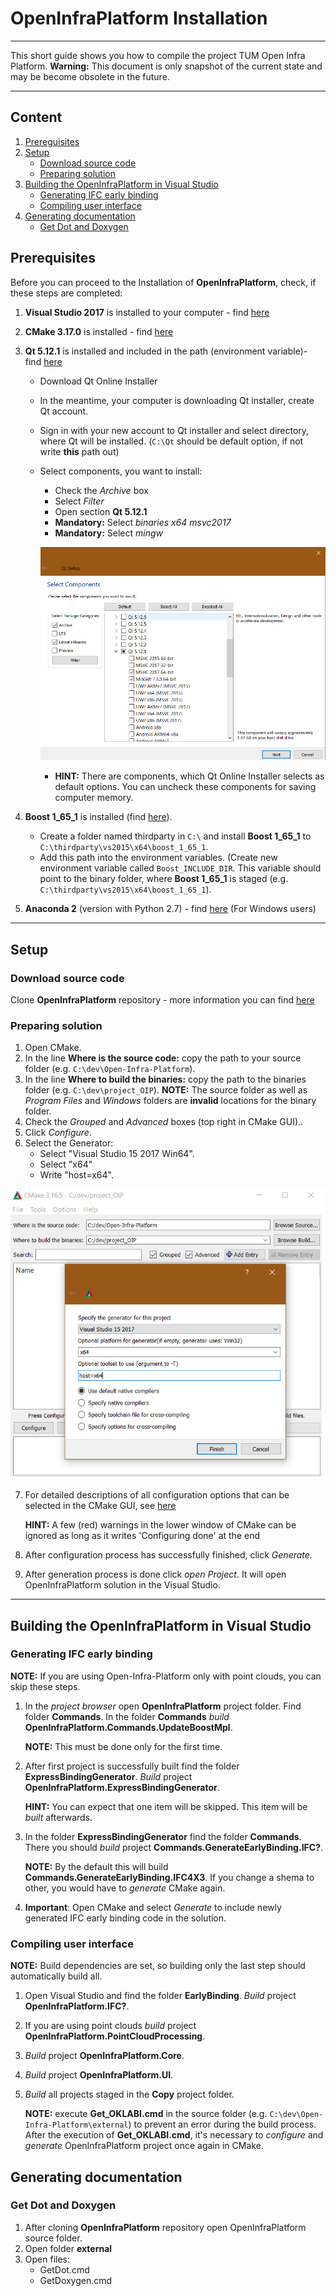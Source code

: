 # OpenInfraPlatform Installation 

***

This short guide shows you how to compile the project TUM Open Infra Platform.
**Warning:** This document is only snapshot of the current state and may be become obsolete in the future.

***

## Content 

1. [Prereguisites](#Prerequisites)
2. [Setup](#Setup) 
	* [Download source code](#Source_code)
	* [Preparing solution](#Prep_solution) 
3. [Building the OpenInfraPlatform in Visual Studio](#Building_OIP) 
	* [Generating IFC early binding](#generating_EarlyBinding)
	* [Compiling user interface](#Compiling_interface)
4. [Generating documentation](#Generating_Doc)
	* [Get Dot and Doxygen](#Get_Dot)

## <a name="Prerequisites"></a> Prerequisites 

Before you can proceed to the Installation of **OpenInfraPlatform**, check, if these steps are completed:

1. **Visual Studio 2017** is installed to your computer - find [here](https://my.visualstudio.com/Downloads?q=visual%20studio%202017&wt.mc_id=o~msft~vscom~older-downloads)
2. **CMake 3.17.0** is installed - find [here](https://cmake.org/download/)
3. **Qt 5.12.1** is installed and included in the path (environment variable)-  find [here](https://www.qt.io/download-open-source)

	*	Download Qt Online Installer 
	*	In the meantime, your computer is downloading Qt installer, create Qt account. 
	*	Sign in with your new account to Qt installer and select directory, where Qt will be installed. (`C:\Qt` should be default option, if not write **this** path out)
	*	Select components, you want to install:

		* Check the *Archive* box
		* Select *Filter*
		* Open section **Qt 5.12.1**
		* **Mandatory:** Select *binaries x64 msvc2017*
		* **Mandatory:** Select *mingw*
		
		![](./fig/Qt_Installation_settings.png)

		* **HINT:** There are components, which Qt Online Installer selects as default options. You can uncheck these components for saving computer memory.

4. **Boost 1_65_1** is installed (find [here](https://sourceforge.net/projects/boost/files/boost-binaries/1.65.1/boost_1_65_1-msvc-14.1-64.exe/download)).

	* Create a folder named thirdparty in `C:\` and install **Boost 1_65_1** to `C:\thirdparty\vs2015\x64\boost_1_65_1`.
	* Add this path into the environment variables. (Create new environment variable called `Boost_INCLUDE_DIR`. This variable should point to the binary folder, where **Boost 1_65_1** is staged (e.g. `C:\thirdparty\vs2015\x64\boost_1_65_1`).

5. **Anaconda 2** (version with Python 2.7)  - find [here](https://repo.anaconda.com/archive/Anaconda2-2019.10-Windows-x86_64.exe) (For Windows users) 


***
## <a name="Setup"></a> Setup

### <a name="Source_code"></a> Download source code 

 Clone **OpenInfraPlatform** repository  - more information you can find [here](./GitProcess.md)

### <a name="Prep_solution"></a> Preparing solution 

1. Open CMake.
2. In the line **Where is the source code:** copy the path to your source folder (e.g. `C:\dev\Open-Infra-Platform`).
3. In the line **Where to build the binaries:**  copy the path to the binaries folder (e.g. `C:\dev\project_OIP`). **NOTE:** The source folder as well as *Program Files* and *Windows* folders are **invalid** locations for the binary folder.
4. Check the *Grouped* and *Advanced* boxes (top right in CMake GUI)..
5. Click *Configure*. 
6. Select the Generator:
	* Select "Visual Studio 15 2017 Win64".
	* Select "x64"
	* Write "host=x64".

![](./fig/CMake_Installation_settings.png)

7. For detailed descriptions of all configuration options that can be selected in the CMake GUI, see [here](./CMakeOptions.md) 

	**HINT:** A few (red) warnings in the lower window of CMake can be ignored as long as it writes 'Configuring done' at the end

8. After configuration process has successfully finished, click *Generate*.
9. After generation process is done click *open Project*. It will open OpenInfraPlatform solution in the Visual Studio.
***
## <a name="Building_OIP"></a> Building the OpenInfraPlatform in Visual Studio 

### <a name="generating_EarlyBinding"></a> Generating IFC early binding

**NOTE:** If you are using Open-Infra-Platform only with point clouds, you can skip these steps.

1. In the *project browser* open **OpenInfraPlatform** project folder. Find folder **Commands**. In the folder **Commands** *build*  **OpenInfraPlatform.Commands.UpdateBoostMpl**.

	**NOTE:** This must be done only for the first time. 

2. After first project is successfully built find the folder **ExpressBindingGenerator**. *Build* project **OpenInfraPlatform.ExpressBindingGenerator**.

	**HINT:** You can expect that one item will be skipped. This item will be *built* afterwards. 

3. In the folder **ExpressBindingGenerator** find the folder **Commands**. There you should *build* project **Commands.GenerateEarlyBinding.IFC?**. 

	**NOTE:** By the default this will build **Commands.GenerateEarlyBinding.IFC4X3**. If you change a shema to other, you would have to *generate* CMake again.

4. **Important**: Open CMake and select *Generate* to include newly generated IFC early binding code in the solution.

### <a name="Compiling_interface"></a> Compiling user interface

**NOTE:** Build dependencies are set, so building only the last step should automatically build all.

1. Open Visual Studio and find the folder **EarlyBinding**. *Build* project **OpenInfraPlatform.IFC?**.
2. If you are using point clouds *build* project **OpenInfraPlatform.PointCloudProcessing**.
3. *Build* project **OpenInfraPlatform.Core**.
4. *Build* project **OpenInfraPlatform.UI**.
5. *Build* all projects staged in the **Copy** project folder. 

	**NOTE:** execute **Get_OKLABI.cmd** in the source folder (e.g. `C:\dev\Open-Infra-Platform\external`) to prevent an error during the build process. After the execution of **Get_OKLABI.cmd**, it's necessary to *configure* and *generate* OpenInfraPlatform project once again in CMake.


## <a name="Generating_Doc"></a> Generating documentation

### <a name="Get_Dot"></a> Get Dot and Doxygen

1. After cloning **OpenInfraPlatform** repository open OpenInfraPlatform source folder. 
2. Open folder **external**
3. Open files:
	* GetDot.cmd  
	* GetDoxygen.cmd